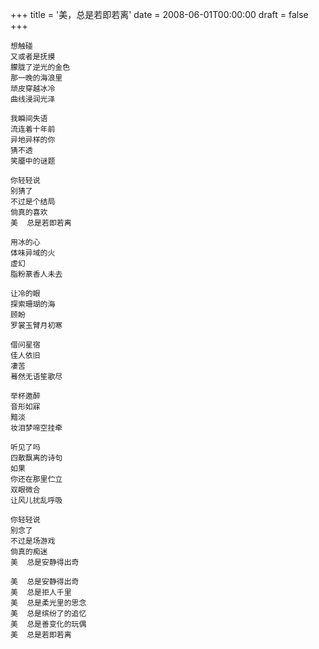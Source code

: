+++
title = '美，总是若即若离'
date = 2008-06-01T00:00:00
draft = false
+++



```text
想触碰
又或者是抚摸
朦胧了逆光的金色
那一晚的海浪里
顽皮穿越冰冷
曲线浸润光泽

我瞬间失语
流连着十年前
异地异样的你
猜不透
笑靥中的谜题

你轻轻说
别猜了
不过是个结局
倘真的喜欢
美  总是若即若离

用冰的心
体味异域的火
虚幻
脂粉篆香人未去

让冷的眼
探索珊瑚的海
顾盼
罗裳玉臂月初寒

借问星宿
佳人依旧
凄苦
蓦然无语笙歌尽

举杯邀醉
音形如寐
黯淡
妆泪梦啼空挂牵
        
听见了吗
四散飘离的诗句
如果
你还在那里伫立
双眼微合
让风儿扰乱呼吸

你轻轻说
别念了
不过是场游戏
倘真的痴迷
美  总是安静得出奇

美  总是安静得出奇
美  总是拒人千里
美  总是柔光里的思念
美  总是缤纷了的追忆
美  总是善变化的玩偶
美  总是若即若离
```
